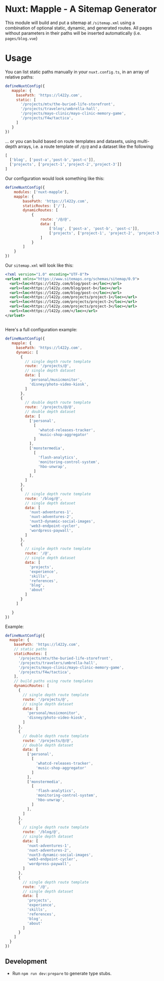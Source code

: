 # Nuxt: Mapple - A Sitemap Generator

This module will build and put a sitemap at `/sitemap.xml` using a combination of optional static, dynamic, and generated routes. All pages without parameters in their paths will be inserted automatically (i.e. `pages/blog.vue`)

# Usage

You can list static paths manually in your `nuxt.config.ts`, in an array of relative paths:
```js
defineNuxtConfig({
   mapple: {
     basePath: 'https://l422y.com',
     static: [
       '/projects/mtv/the-buried-life-storefront',
       '/projects/travelers/umbrella-hall',
       '/projects/mayo-clinic/mayo-clinic-memory-game',
       '/projects/f4w/tactica',
     ]
   }
})
```

... or you can build based on route templates and datasets, using multi-depth arrays, i.e. a route template of `/@/@` and a dataset like the following:
```js
[
  ['blog', ['post-a','post-b','post-c']],
  ['projects', ['project-1','project-2','project-3']]
]
```
Our configuration would look something like this:
```js
defineNuxtConfig({
    modules: ['nuxt-mapple'],
    mapple: {
        basePath: 'https://l422y.com',
        staticRoutes: ['/'],
        dynamicRoutes: [
            {
                route: '/@/@',
                data: [
                    ['blog', ['post-a', 'post-b', 'post-c']],
                    ['projects', ['project-1', 'project-2', 'project-3']]
                ]
            }
        ]
    }
})
```
Our `sitemap.xml` will look like this:
```xml
<?xml version="1.0" encoding="UTF-8"?>
<urlset xmlns="https://www.sitemaps.org/schemas/sitemap/0.9">
  <url><loc>https://l422y.com/blog/post-a</loc></url>
  <url><loc>https://l422y.com/blog/post-b</loc></url>
  <url><loc>https://l422y.com/blog/post-c</loc></url>
  <url><loc>https://l422y.com/projects/project-1</loc></url>
  <url><loc>https://l422y.com/projects/project-2</loc></url>
  <url><loc>https://l422y.com/projects/project-3</loc></url>
  <url><loc>https://l422y.com/</loc></url>
</urlset>
```

## 
Here's a full configuration example:

```js
defineNuxtConfig({
   mapple: {
     basePath: 'https://l422y.com',
     dynamic: [
       {
         // single depth route template
         route: '/projects/@',
         // single depth dataset
         data: [
           'personal/musicmonitor',
           'disney/photo-video-kiosk',
         ]
       },
       {
         // double depth route template
         route: '/projects/@/@',
         // double depth dataset
         data: [
           ['personal',
             [
               'whatcd-releases-tracker',
               'music-shop-aggregator'
             ]
           ],
           ['monstermedia',
             [
               'flash-analytics',
               'monitoring-control-system',
               'hbo-unwrap',
             ]
           ],
         ]
       },
       {
         // single depth route template
         route: '/blog/@',
         // single depth dataset
         data: [
           'nuxt-adventures-1',
           'nuxt-adventures-2',
           'nuxt3-dynamic-social-images',
           'web3-endpoint-cycler',
           'wordpress-paywall',
         ]
       },
       {
         // single depth route template
         route: '/@',
         // single depth dataset
         data: [
           'projects',
           'experience',
           'skills',
           'references',
           'blog',
           'about'
         ]
       }
     ]

   }
})
```

Example:

```js
defineNuxtConfig({
  mapple: {
    basePath: 'https://l422y.com',
    // static paths 
    staticRoutes: [
      '/projects/mtv/the-buried-life-storefront',
      '/projects/travelers/umbrella-hall',
      '/projects/mayo-clinic/mayo-clinic-memory-game',
      '/projects/f4w/tactica',
    ],
    // build paths using route templates 
    dynamicRoutes: [
      {
        // single depth route template
        route: '/projects/@',
        // single depth dataset
        data: [
          'personal/musicmonitor',
          'disney/photo-video-kiosk',
        ]
      },
      {
        // double depth route template
        route: '/projects/@/@',
        // double depth dataset
        data: [
          ['personal',
            [
              'whatcd-releases-tracker',
              'music-shop-aggregator'
            ]
          ],
          ['monstermedia',
            [
              'flash-analytics',
              'monitoring-control-system',
              'hbo-unwrap',
            ]
          ],
        ]
      },
      {
        // single depth route template
        route: '/blog/@',
        // single depth dataset
        data: [
          'nuxt-adventures-1',
          'nuxt-adventures-2',
          'nuxt3-dynamic-social-images',
          'web3-endpoint-cycler',
          'wordpress-paywall',
        ]
      },
      {
        // single depth route template
        route: '/@',
        // single depth dataset
        data: [
          'projects',
          'experience',
          'skills',
          'references',
          'blog',
          'about'
        ]
      }
    ]
  }
})
```

## Development

- Run `npm run dev:prepare` to generate type stubs.
